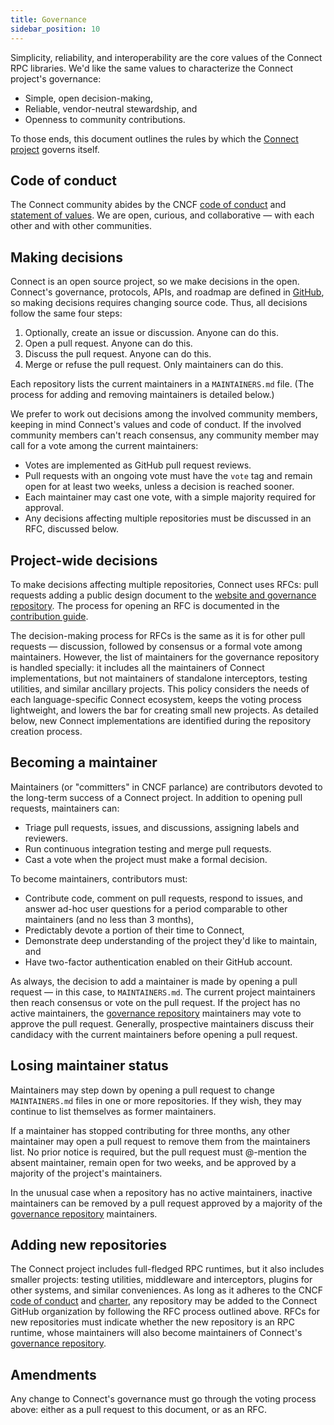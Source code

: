 ```yaml
---
title: Governance
sidebar_position: 10
---
```


Simplicity, reliability, and interoperability are the core values of the
Connect RPC libraries. We'd like the same values to characterize the Connect
project's governance:

- Simple, open decision-making,
- Reliable, vendor-neutral stewardship, and
- Openness to community contributions.

To those ends, this document outlines the rules by which the [Connect
project][project] governs itself.

## Code of conduct

The Connect community abides by the CNCF [code of conduct][cncf-coc] and
[statement of values][cncf-charter]. We are open, curious, and collaborative
&mdash; with each other and with other communities.

## Making decisions

Connect is an open source project, so we make decisions in the open. Connect's
governance, protocols, APIs, and roadmap are defined in [GitHub][project], so
making decisions requires changing source code. Thus, all decisions follow the
same four steps:

1. Optionally, create an issue or discussion. Anyone can do this.
2. Open a pull request. Anyone can do this.
3. Discuss the pull request. Anyone can do this.
4. Merge or refuse the pull request. Only maintainers can do this.

Each repository lists the current maintainers in a `MAINTAINERS.md` file. (The
process for adding and removing maintainers is detailed below.)

We prefer to work out decisions among the involved community members, keeping
in mind Connect's values and code of conduct. If the involved community members
can't reach consensus, any community member may call for a vote among the
current maintainers:

- Votes are implemented as GitHub pull request reviews.
- Pull requests with an ongoing vote must have the `vote` tag and remain open
  for at least two weeks, unless a decision is reached sooner.
- Each maintainer may cast one vote, with a simple majority required for
  approval.
- Any decisions affecting multiple repositories must be discussed in an RFC,
  discussed below.

## Project-wide decisions

To make decisions affecting multiple repositories, Connect uses RFCs: pull
requests adding a public design document to the [website and governance
repository][governance-repo]. The process for opening an RFC is documented in
the [contribution guide][governance-contrib].

The decision-making process for RFCs is the same as it is for other pull
requests &mdash; discussion, followed by consensus or a formal vote among
maintainers. However, the list of maintainers for the governance repository is
handled specially: it includes all the maintainers of Connect implementations,
but not maintainers of standalone interceptors, testing utilities, and similar
ancillary projects. This policy considers the needs of each language-specific
Connect ecosystem, keeps the voting process lightweight, and lowers the bar
for creating small new projects. As detailed below, new Connect implementations
are identified during the repository creation process.

## Becoming a maintainer

Maintainers (or "committers" in CNCF parlance) are contributors devoted to the
long-term success of a Connect project. In addition to opening pull requests,
maintainers can:

- Triage pull requests, issues, and discussions, assigning labels and
  reviewers.
- Run continuous integration testing and merge pull requests.
- Cast a vote when the project must make a formal decision.

To become maintainers, contributors must:

- Contribute code, comment on pull requests, respond to issues, and answer
  ad-hoc user questions for a period comparable to other maintainers (and no
  less than 3 months),
- Predictably devote a portion of their time to Connect,
- Demonstrate deep understanding of the project they'd like to maintain, and
- Have two-factor authentication enabled on their GitHub account.

As always, the decision to add a maintainer is made by opening a pull request
&mdash; in this case, to `MAINTAINERS.md`. The current project maintainers then
reach consensus or vote on the pull request. If the project has no active
maintainers, the [governance repository][governance-repo] maintainers may vote
to approve the pull request. Generally, prospective maintainers discuss their
candidacy with the current maintainers before opening a pull request.

## Losing maintainer status

Maintainers may step down by opening a pull request to change `MAINTAINERS.md`
files in one or more repositories. If they wish, they may continue to list
themselves as former maintainers.

If a maintainer has stopped contributing for three months, any other maintainer
may open a pull request to remove them from the maintainers list. No prior
notice is required, but the pull request must @-mention the absent maintainer,
remain open for two weeks, and be approved by a majority of the project's
maintainers.

In the unusual case when a repository has no active maintainers, inactive
maintainers can be removed by a pull request approved by a majority of the
[governance repository][governance-repo] maintainers.

## Adding new repositories

The Connect project includes full-fledged RPC runtimes, but it also includes
smaller projects: testing utilities, middleware and interceptors, plugins for
other systems, and similar conveniences. As long as it adheres to the CNCF [code
of conduct][cncf-coc] and [charter][cncf-charter], any repository may be added
to the Connect GitHub organization by following the RFC process outlined above.
RFCs for new repositories must indicate whether the new repository is an RPC
runtime, whose maintainers will also become maintainers of Connect's
[governance repository][governance-repo].

## Amendments

Any change to Connect's governance must go through the voting process above:
either as a pull request to this document, or as an RFC.

[project]: https://github.com/connectrpc
[cncf-coc]: https://github.com/cncf/foundation/blob/main/code-of-conduct.md
[cncf-charter]: https://github.com/cncf/foundation/blob/main/charter.md
[governance-repo]: https://github.com/connectrpc/connectrpc.com
[governance-contrib]: https://github.com/connectrpc/connectrpc.com/blob/main/.github/CONTRIBUTING.md

